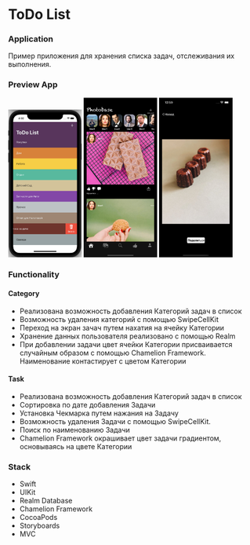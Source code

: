 # ToDo List

### Application
Пример приложения для хранения списка задач, отслеживания их выполнения.


### Preview App
<img src="https://github.com/SelinIlya/ToDo-List/blob/22ad2da643e8abef197e61431f0d908a267d2a65/ToDo-List/Supporting%20Files/PreviewApp/Screenshot.png" width="150"> <img src="https://github.com/VitKhryapin/Photobase/blob/main/PhotoChat/Preview/1.png" width="150"> <img src="https://github.com/VitKhryapin/Photobase/blob/main/PhotoChat/Preview/3.png" width="150">

### Functionality

#### Category
+ Реализована возможность добавления Категорий задач в список
+ Возможность удаления категорий с помощью SwipeCellKit
+ Переход на экран зачач путем нахатия на ячейку Категории
+ Хранение данных пользователя реализовано с помощью Realm
+ При добавлении задачи цвет ячейки Категории присваивается случайным образом с помощью Сhamelion Framework. Наименование контастирует с цветом Категории

#### Task
+ Реализована возможность добавления Категорий задач в список
+ Сортировка по дате добавления Задачи
+ Установка Чекмарка путем нажания на Задачу
+ Возможность удаления Задачи с помощью SwipeCellKit.
+ Поиск по наименованию Задачи
+ Chamelion Framework окрашивает цвет задачи градиентом, основываясь на цвете Категории



### Stack
+ Swift
+ UIKit
+ Realm Database
+ Chamelion Framework
+ CocoaPods
+ Storyboards
+ MVC
